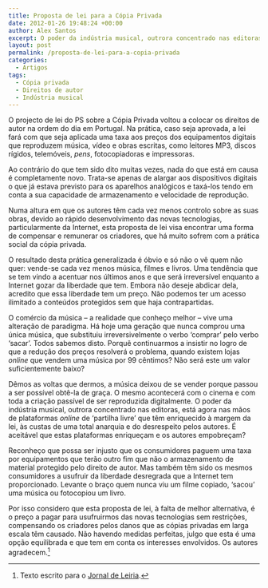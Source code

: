 ```yaml
---
title: Proposta de lei para a Cópia Privada
date: 2012-01-26 19:48:24 +00:00
author: Alex Santos
excerpt: O poder da indústria musical, outrora concentrado nas editoras, está agora nas mãos de plataformas online de ‘partilha livre’
layout: post
permalink: /proposta-de-lei-para-a-copia-privada
categories:
  - Artigos
tags:
  - Cópia privada
  - Direitos de autor
  - Indústria musical
---
```

O projecto de lei do PS sobre a Cópia Privada voltou a colocar os direitos de autor na ordem do dia em Portugal. Na prática, caso seja aprovada, a lei fará com que seja aplicada uma taxa aos preços dos equipamentos digitais que reproduzem música, vídeo e obras escritas, como leitores MP3, discos rígidos, telemóveis, _pens_, fotocopiadoras e impressoras.

Ao contrário do que tem sido dito muitas vezes, nada do que está em causa é completamente novo. Trata-se apenas de alargar aos dispositivos digitais o que já estava previsto para os aparelhos analógicos e taxá-los tendo em conta a sua capacidade de armazenamento e velocidade de reprodução.

Numa altura em que os autores têm cada vez menos controlo sobre as suas obras, devido ao rápido desenvolvimento das novas tecnologias, particularmente da Internet, esta proposta de lei visa encontrar uma forma de compensar e remunerar os criadores, que há muito sofrem com a prática social da cópia privada.

O resultado desta prática generalizada é óbvio e só não o vê quem não quer: vende-se cada vez menos música, filmes e livros. Uma tendência que se tem vindo a acentuar nos últimos anos e que será irreversível enquanto a Internet gozar da liberdade que tem. Embora não deseje abdicar dela, acredito que essa liberdade tem um preço. Não podemos ter um acesso ilimitado a conteúdos protegidos sem que haja contrapartidas.

O comércio da música – a realidade que conheço melhor – vive uma alteração de paradigma. Há hoje uma geração que nunca comprou uma única música, que substituiu irreversivelmente o verbo ‘comprar’ pelo verbo ‘sacar’. Todos sabemos disto. Porquê continuarmos a insistir no logro de que a redução dos preços resolverá o problema, quando existem lojas _online_ que vendem uma música por 99 cêntimos? Não será este um valor suficientemente baixo?

Dêmos as voltas que dermos, a música deixou de se vender porque passou a ser possível obtê-la de graça. O mesmo acontecerá com o cinema e com toda a criação passível de ser reproduzida digitalmente. O poder da indústria musical, outrora concentrado nas editoras, está agora nas mãos de plataformas _online_ de ‘partilha livre’ que têm enriquecido à margem da lei, às custas de uma total anarquia e do desrespeito pelos autores. É aceitável que estas plataformas enriqueçam e os autores empobreçam?

Reconheço que possa ser injusto que os consumidores paguem uma taxa por equipamentos que terão outro fim que não o armazenamento de material protegido pelo direito de autor. Mas também têm sido os mesmos consumidores a usufruir da liberdade desregrada que a Internet tem proporcionado. Levante o braço quem nunca viu um filme copiado, ‘sacou’ uma música ou fotocopiou um livro.

Por isso considero que esta proposta de lei, à falta de melhor alternativa, é o preço a pagar para usufruirmos das novas tecnologias sem restrições, compensando os criadores pelos danos que as cópias privadas em larga escala têm causado. Não havendo medidas perfeitas, julgo que esta é uma opção equilibrada e que tem em conta os interesses envolvidos. Os autores agradecem.[^1]

[^1]: Texto escrito para o <a href="http://www.jornaldeleiria.pt/" target="_blank">Jornal de Leiria</a>.